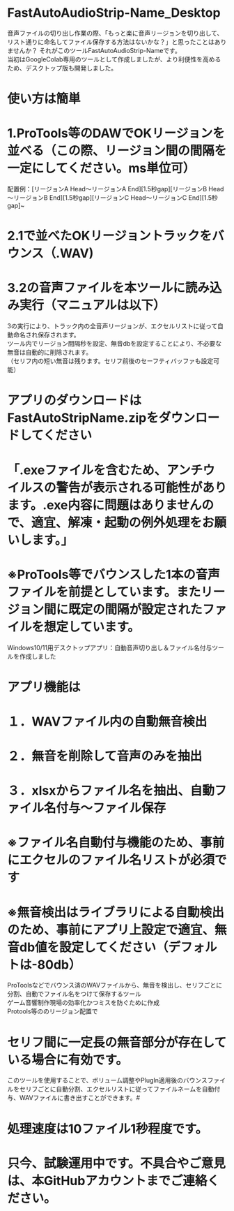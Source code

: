 # FastAutoAudioStrip-Name_Desktop
音声ファイルの切り出し作業の際、「もっと楽に音声リージョンを切り出して、リスト通りに命名してファイル保存する方法はないかな？」と思ったことはありませんか？
それがこのツールFastAutoAudioStrip-Nameです。  
当初はGoogleColab専用のツールとして作成しましたが、より利便性を高めるため、デスクトップ版も開発しました。

# 使い方は簡単
# 1.ProTools等のDAWでOKリージョンを並べる（この際、リージョン間の間隔を一定にしてください。ms単位可）  
配置例：[リージョンA Head～リージョンA End][1.5秒gap][リージョンB Head～リージョンB End][1.5秒gap][リージョンC Head～リージョンC End][1.5秒gap]~

# 2.1で並べたOKリージョントラックをバウンス（.WAV)

# 3.2の音声ファイルを本ツールに読み込み実行（マニュアルは以下）

3の実行により、トラック内の全音声リージョンが、エクセルリストに従って自動命名され保存されます。  
ツール内でリージョン間隔秒を設定、無音dbを設定することにより、不必要な無音は自動的に削除されます。  
（セリフ内の短い無音は残ります。セリフ前後のセーフティバッファも設定可能）

# アプリのダウンロードはFastAutoStripName.zipをダウンロードしてください
# 「.exeファイルを含むため、アンチウイルスの警告が表示される可能性があります。.exe内容に問題はありませんので、適宜、解凍・起動の例外処理をお願いします。」
# ※ProTools等でバウンスした1本の音声ファイルを前提としています。またリージョン間に既定の間隔が設定されたファイルを想定しています。
Windows10/11用デスクトップアプリ：自動音声切り出し＆ファイル名付与ツールを作成しました

# アプリ機能は
# １．WAVファイル内の自動無音検出  
# ２．無音を削除して音声のみを抽出  
# ３．xlsxからファイル名を抽出、自動ファイル名付与～ファイル保存

# ※ファイル名自動付与機能のため、事前にエクセルのファイル名リストが必須です
# ※無音検出はライブラリによる自動検出のため、事前にアプリ上設定で適宜、無音db値を設定してください（デフォルトは-80db）

ProToolsなどでバウンス済のWAVファイルから、無音を検出し、セリフごとに分割、自動でファイル名をつけて保存するツール  
ゲーム音響制作現場の効率化かつミスを防ぐために作成  
Protools等ののリージョン配置で
# セリフ間に一定長の無音部分が存在している場合に有効です。

このツールを使用することで、ボリューム調整やPlugIn適用後のバウンスファイルをセリフごとに自動分割、エクセルリストに従ってファイルネームを自動付与、WAVファイルに書き出すことができます。# 
# 処理速度は10ファイル1秒程度です。

# 只今、試験運用中です。不具合やご意見は、本GitHubアカウントまでご連絡ください。
